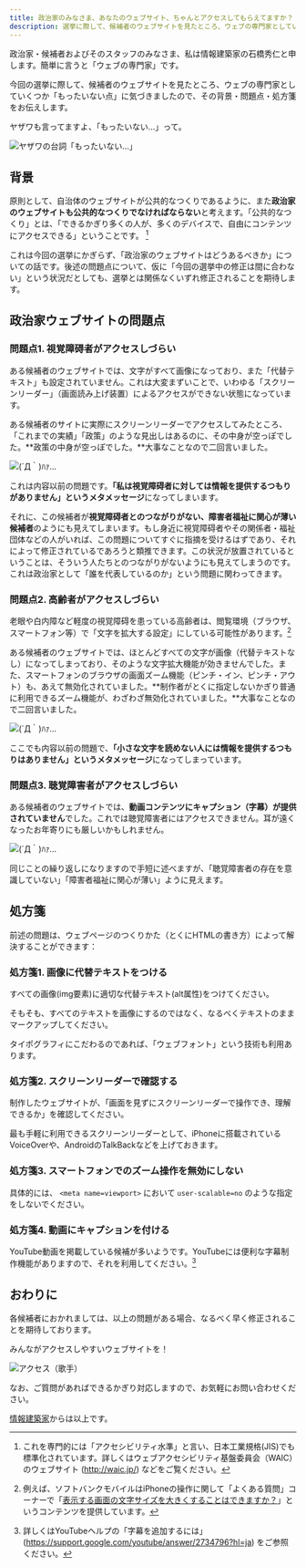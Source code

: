 ```yaml
---
title: 政治家のみなさま、あなたのウェブサイト、ちゃんとアクセスしてもらえてますか？
description: 選挙に際して、候補者のウェブサイトを見たところ、ウェブの専門家としていくつか「もったいない点」に気づきましたので、その背景・問題点・処方箋をお伝えします。
---
```


政治家・候補者およびそのスタッフのみなさま、私は情報建築家の石橋秀仁と申します。簡単に言うと「ウェブの専門家」です。

今回の選挙に際して、候補者のウェブサイトを見たところ、ウェブの専門家としていくつか「もったいない点」に気づきましたので、その背景・問題点・処方箋をお伝えします。

ヤザワも言ってますよ、「もったいない…」って。

![ヤザワの台詞「もったいない…」](/images/blog/2015-04-20-politians-should-have-accessible-website/mottainai.jpg)


## 背景

原則として、自治体のウェブサイトが公共的なつくりであるように、また**政治家のウェブサイトも公共的なつくりでなければならない**と考えます。「公共的なつくり」とは、「できるかぎり多くの人が、多くのデバイスで、自由にコンテンツにアクセスできる」ということです。 [^accdssibility]

[^accdssibility]: これを専門的には「アクセシビリティ水準」と言い、日本工業規格(JIS)でも標準化されています。詳しくはウェブアクセシビリティ基盤委員会（WAIC）のウェブサイト (http://waic.jp/) などをご覧ください。

これは今回の選挙にかぎらず、「政治家のウェブサイトはどうあるべきか」についての話です。後述の問題点について、仮に「今回の選挙中の修正は間に合わない」という状況だとしても、選挙とは関係なくいずれ修正されることを期待します。


## 政治家ウェブサイトの問題点

### 問題点1. 視覚障碍者がアクセスしづらい

ある候補者のウェブサイトでは、文字がすべて画像になっており、また「代替テキスト」も設定されていません。これは大変まずいことで、いわゆる「スクリーンリーダー」（画面読み上げ装置）によるアクセスができない状態になっています。

ある候補者のサイトに実際にスクリーンリーダーでアクセスしてみたところ、「これまでの実績」「政策」のような見出しはあるのに、その中身が空っぽでした。**政策の中身が空っぽでした。**大事なことなので二回言いました。

![(´Д｀)ﾊｧ…](/images/blog/2015-04-20-politians-should-have-accessible-website/haa.jpg)

これは内容以前の問題です。**「私は視覚障碍者に対しては情報を提供するつもりがありません」というメタメッセージ**になってしまいます。

それに、この候補者が**視覚障碍者とのつながりがない、障害者福祉に関心が薄い候補者**のようにも見えてしまいます。もし身近に視覚障碍者やその関係者・福祉団体などの人がいれば、この問題についてすぐに指摘を受けるはずであり、それによって修正されているであろうと類推できます。この状況が放置されているということは、そういう人たちとのつながりがないようにも見えてしまうのです。これは政治家として「誰を代表しているのか」という問題に関わってきます。


### 問題点2. 高齢者がアクセスしづらい

老眼や白内障など軽度の視覚障碍を患っている高齢者は、閲覧環境（ブラウザ、スマートフォン等）で「文字を拡大する設定」にしている可能性があります。[^font-size]

[^font-size]: 例えば、ソフトバンクモバイルはiPhoneの操作に関して「よくある質問」コーナーで「[表示する画面の文字サイズを大きくすることはできますか？](http://faq.mb.softbank.jp/detail.aspx?cid=72242&id=72242)」というコンテンツを提供しています。

ある候補者のウェブサイトでは、ほとんどすべての文字が画像（代替テキストなし）になってしまっており、そのような文字拡大機能が効きませんでした。また、スマートフォンのブラウザの画面ズーム機能（ピンチ・イン、ピンチ・アウト）も、あえて無効化されていました。**制作者がとくに指定しないかぎり普通に利用できるズーム機能が、わざわざ無効化されていました。**大事なことなので二回言いました。

![(´Д｀)ﾊｧ…](/images/blog/2015-04-20-politians-should-have-accessible-website/haa.jpg)

ここでも内容以前の問題で、**「小さな文字を読めない人には情報を提供するつもりはありません」というメタメッセージ**になってしまっています。


### 問題点3. 聴覚障害者がアクセスしづらい

ある候補者のウェブサイトでは、**動画コンテンツにキャプション（字幕）が提供されていません**でした。これでは聴覚障害者にはアクセスできません。耳が遠くなったお年寄りにも厳しいかもしれません。

![(´Д｀)ﾊｧ…](/images/blog/2015-04-20-politians-should-have-accessible-website/haa.jpg)

同じことの繰り返しになりますので手短に述べますが、「聴覚障害者の存在を意識していない」「障害者福祉に関心が薄い」ように見えます。


## 処方箋

前述の問題は、ウェブページのつくりかた（とくにHTMLの書き方）によって解決することができます：

### 処方箋1. 画像に代替テキストをつける

すべての画像(img要素)に適切な代替テキスト(alt属性)をつけてください。

そもそも、すべてのテキストを画像にするのではなく、なるべくテキストのままマークアップしてください。

タイポグラフィにこだわるのであれば、「ウェブフォント」という技術も利用あります。

### 処方箋2. スクリーンリーダーで確認する

制作したウェブサイトが、「画面を見ずにスクリーンリーダーで操作でき、理解できるか」を確認してください。

最も手軽に利用できるスクリーンリーダーとして、iPhoneに搭載されているVoiceOverや、AndroidのTalkBackなどを上げておきます。

### 処方箋3. スマートフォンでのズーム操作を無効にしない

具体的には、 `<meta name=viewport>` において `user-scalable=no` のような指定をしないでください。

### 処方箋4. 動画にキャプションを付ける

YouTube動画を掲載している候補が多いようです。YouTubeには便利な字幕制作機能がありますので、それを利用してください。[^youtube-captioning]

[^youtube-captioning]: 詳しくはYouTubeヘルプの「字幕を追加するには」 (https://support.google.com/youtube/answer/2734796?hl=ja) をご参照ください。


## おわりに

各候補者におかれましては、以上の問題がある場合、なるべく早く修正されることを期待しております。

みんながアクセスしやすいウェブサイトを！

![アクセス（歌手）](/images/blog/2015-04-20-politians-should-have-accessible-website/access.jpg)

なお、ご質問があればできるかぎり対応しますので、お気軽にお問い合わせください。

[情報建築家](http://ja.ishibashihideto.net/blog/2014/04/25/future-of-information-architect.html)からは以上です。
